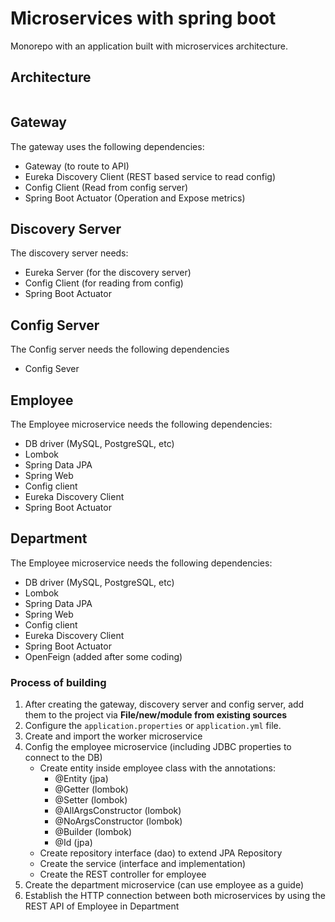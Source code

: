 # Microservices with spring boot

Monorepo with an application built with microservices architecture.

## Architecture

<p align="center">
  <img src="" />
</p>


## Gateway

The gateway uses the following dependencies:

- Gateway (to route to API)
- Eureka Discovery Client (REST based service to read config)
- Config Client (Read from config server)
- Spring Boot Actuator (Operation and Expose metrics)

## Discovery Server

The discovery server needs:

- Eureka Server (for the discovery server)
- Config Client (for reading from config)
- Spring Boot Actuator

## Config Server

The Config server needs the following dependencies

- Config Sever

## Employee

The Employee microservice needs the following dependencies: 

- DB driver (MySQL, PostgreSQL, etc)
- Lombok
- Spring Data JPA
- Spring Web
- Config client
- Eureka Discovery Client
- Spring Boot Actuator

## Department 

The Employee microservice needs the following dependencies:

- DB driver (MySQL, PostgreSQL, etc)
- Lombok
- Spring Data JPA
- Spring Web
- Config client
- Eureka Discovery Client
- Spring Boot Actuator
- OpenFeign (added after some coding)

### Process of building

1. After creating the gateway, discovery server and config server, add them to the project via **File/new/module from existing sources**
2. Configure the ```application.properties``` or ```application.yml``` file.
3. Create and import the worker microservice
4. Config the employee microservice (including JDBC properties to connect to the DB) 
   - Create entity inside employee class with the annotations: 
     - @Entity (jpa)
     - @Getter (lombok)
     - @Setter (lombok)
     - @AllArgsConstructor (lombok)
     - @NoArgsConstructor (lombok)
     - @Builder (lombok)
     - @Id (jpa)
   - Create repository interface (dao) to extend JPA Repository
   - Create the service (interface and implementation)
   - Create the REST controller for employee
5. Create the department microservice (can use employee as a guide)
6. Establish the HTTP connection between both microservices by using the REST API of Employee in Department
